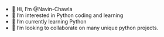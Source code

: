 - 👋 Hi, I’m @Navin-Chawla
- 👀 I’m interested in Python coding and learning
- 🌱 I’m currently learning Python
- 💞️ I’m looking to collaborate on many unique python projects.

<!---
Navin-Chawla/Navin-Chawla is a ✨ special ✨ repository because its `README.md` (this file) appears on your GitHub profile.
You can click the Preview link to take a look at your changes.
--->
